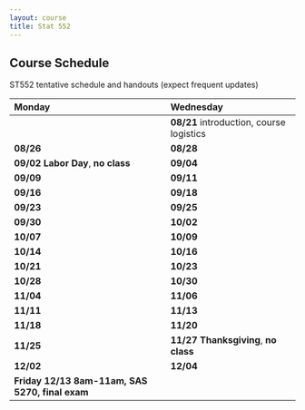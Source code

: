 ```yaml
---
layout: course
title: Stat 552
---
```


## Course Schedule

ST552 tentative schedule and handouts (expect frequent updates)

| **Monday** | **Wednesday** |  
|:-----------|:------------|
| | **08/21** introduction, course logistics |
| **08/26** | **08/28** |
| **09/02** **Labor Day**, **no class** | **09/04** |
| **09/09** | **09/11** |
| **09/16** | **09/18** |
| **09/23** | **09/25** |
| **09/30** | **10/02** |
| **10/07** | **10/09** |
| **10/14** | **10/16** |
| **10/21** | **10/23** |
| **10/28** | **10/30** |
| **11/04** | **11/06** |
| **11/11** | **11/13** |
| **11/18** | **11/20** |
| **11/25** | **11/27** **Thanksgiving**, **no class** |
| **12/02** | **12/04** |
| **Friday 12/13 8am-11am, SAS 5270, final exam** | |

